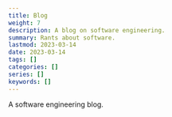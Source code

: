 ```yaml
---
title: Blog
weight: 7
description: A blog on software engineering.
summary: Rants about software.
lastmod: 2023-03-14
date: 2023-03-14
tags: []
categories: []
series: []
keywords: []
---
```


A software engineering blog.